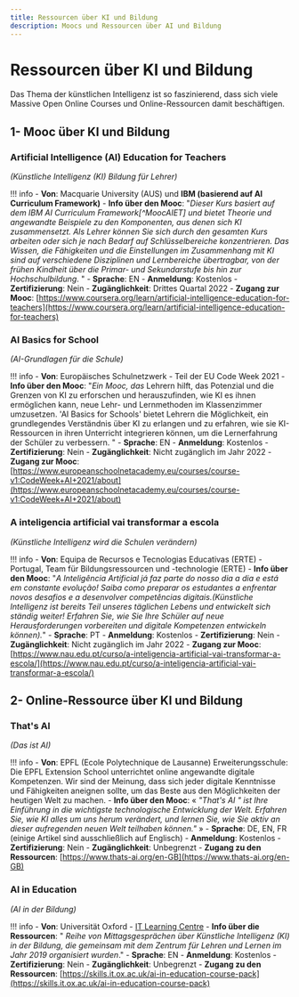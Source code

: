 ```yaml
---
title: Ressourcen über KI und Bildung
description: Moocs und Ressourcen über AI und Bildung
---
```

# Ressourcen über KI und Bildung
Das Thema der künstlichen Intelligenz ist so faszinierend, dass sich viele Massive Open Online Courses und Online-Ressourcen damit beschäftigen.

## 1- Mooc über KI und Bildung

### Artificial Intelligence (AI) Education for Teachers
*(Künstliche Intelligenz (KI) Bildung für Lehrer)*

!!! info
    - **Von**: Macquarie University (AUS) und **IBM (basierend auf AI Curriculum Framework)**
    - **Info über den Mooc**: "*Dieser Kurs basiert auf dem IBM AI Curriculum Framework[^MoocAIET] und bietet Theorie und angewandte Beispiele zu den Komponenten, aus denen sich KI zusammensetzt. Als Lehrer können Sie sich durch den gesamten Kurs arbeiten oder sich je nach Bedarf auf Schlüsselbereiche konzentrieren. Das Wissen, die Fähigkeiten und die Einstellungen im Zusammenhang mit KI sind auf verschiedene Disziplinen und Lernbereiche übertragbar, von der frühen Kindheit über die Primar- und Sekundarstufe bis hin zur Hochschulbildung*. "
    - **Sprache**: EN
    - **Anmeldung**: Kostenlos
    - **Zertifizierung**: Nein
    - **Zugänglichkeit**: Drittes Quartal 2022
    - **Zugang zur Mooc**: [https://www.coursera.org/learn/artificial-intelligence-education-for-teachers](https://www.coursera.org/learn/artificial-intelligence-education-for-teachers)


### AI Basics for School
*(AI-Grundlagen für die Schule)*

!!! info
    - **Von**: Europäisches Schulnetzwerk - Teil der EU Code Week 2021
    - **Info über den Mooc**: "*Ein Mooc, das* Lehrern hilft, das Potenzial und die Grenzen von KI zu erforschen und herauszufinden, wie KI es ihnen ermöglichen kann, neue Lehr- und Lernmethoden im Klassenzimmer umzusetzen. 'AI Basics for Schools' bietet Lehrern die Möglichkeit, ein grundlegendes Verständnis über KI zu erlangen und zu erfahren, wie sie KI-Ressourcen in ihren Unterricht integrieren können, um die Lernerfahrung der Schüler zu verbessern. "
    - **Sprache**: EN
    - **Anmeldung**: Kostenlos
    - **Zertifizierung**: Nein
    - **Zugänglichkeit**: Nicht zugänglich im Jahr 2022
    - **Zugang zur Mooc**: [https://www.europeanschoolnetacademy.eu/courses/course-v1:CodeWeek+AI+2021/about](https://www.europeanschoolnetacademy.eu/courses/course-v1:CodeWeek+AI+2021/about)


###  A inteligencia artificial vai transformar a escola
*(Künstliche Intelligenz wird die Schulen verändern)*

!!! info
    - **Von**: Equipa de Recursos e Tecnologias Educativas (ERTE) - Portugal, Team für Bildungsressourcen und -technologie (ERTE)
    - **Info über den Mooc**:  "*A Inteligência Artificial já faz parte do nosso dia a dia e está em constante evolução! Saiba como preparar os estudantes a enfrentar novos desafios e a desenvolver competências digitais.(Künstliche Intelligenz ist bereits Teil unseres täglichen Lebens und entwickelt sich ständig weiter! Erfahren Sie, wie Sie Ihre Schüler auf neue Herausforderungen vorbereiten und digitale Kompetenzen entwickeln können).*"
    - **Sprache**: PT
    - **Anmeldung**: Kostenlos
    - **Zertifizierung**: Nein
    - **Zugänglichkeit**: Nicht zugänglich im Jahr 2022
    - **Zugang zur Mooc**: [https://www.nau.edu.pt/curso/a-inteligencia-artificial-vai-transformar-a-escola/](https://www.nau.edu.pt/curso/a-inteligencia-artificial-vai-transformar-a-escola/)


## 2- Online-Ressource über KI und Bildung

### That's AI
*(Das ist AI)*

!!! info
    - **Von**: EPFL (Ecole Polytechnique de Lausanne) Erweiterungsschule: Die EPFL Extension School unterrichtet online angewandte digitale Kompetenzen. Wir sind der Meinung, dass sich jeder digitale Kenntnisse und Fähigkeiten aneignen sollte, um das Beste aus den Möglichkeiten der heutigen Welt zu machen.
    - **Info über den Mooc**:  « *"That's AI " ist Ihre Einführung in die wichtigste technologische Entwicklung der Welt. Erfahren Sie, wie KI alles um uns herum verändert, und lernen Sie, wie Sie aktiv an dieser aufregenden neuen Welt teilhaben können."* »
    - **Sprache**: DE, EN, FR (einige Artikel sind ausschließlich auf Englisch)
    - **Anmeldung**: Kostenlos
    - **Zertifizierung**: Nein
    - **Zugänglichkeit**: Unbegrenzt
    - **Zugang zu den Ressourcen**: [https://www.thats-ai.org/en-GB](https://www.thats-ai.org/en-GB)


### AI in Education
*(AI in der Bildung)*

!!! info
    - **Von**: Universität Oxford - [IT Learning Centre](https://skills.it.ox.ac.uk/)
    - **Info über die Ressourcen**: " *Reihe von Mittagsgesprächen über Künstliche Intelligenz (KI) in der Bildung, die gemeinsam mit dem Zentrum für Lehren und Lernen im Jahr 2019 organisiert wurden*."
    - **Sprache**: EN
    - **Anmeldung**: Kostenlos
    - **Zertifizierung**: Nein
    - **Zugänglichkeit**: Unbegrenzt
    - **Zugang zu den Ressourcen**: [https://skills.it.ox.ac.uk/ai-in-education-course-pack](https://skills.it.ox.ac.uk/ai-in-education-course-pack)

